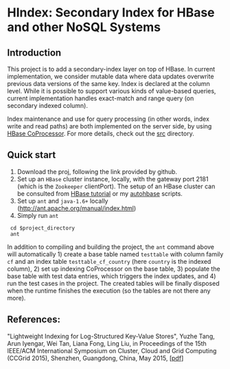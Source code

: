 HIndex: Secondary Index for HBase and other NoSQL Systems
======

Introduction
------
This project is to add a secondary-index layer on top of HBase. In current implementation, we consider mutable data where data updates overwrite previous data versions of the same key. Index is declared at the column level. While it is possible to support various kinds of value-based queries, current implementation handles exact-match and range query (on secondary indexed column).

Index maintenance and use for query processing (in other words, index write and read paths) are both implemented on the server side, by using [HBase CoProcessor](https://hbase.apache.org/apidocs/org/apache/hadoop/hbase/coprocessor/package-summary.html). For more details, check out the [src](https://github.com/tristartom/hindex/blob/master/src) directory. 
 
Quick start
------
1. Download the proj, following the link provided by github.
2. Set up an `HBase` cluster instance, locally, with the gateway port 2181 (which is the `Zookeeper` clientPort). The setup of an HBase cluster can be consulted from [HBase tutorial](http://hbase.apache.org/book/quickstart.html) or my [autohbase](http://www.cc.gatech.edu/~ytang36/software/autohbase/index.html) scripts.
3. Set up `ant` and `java-1.6+` locally (http://ant.apache.org/manual/index.html)
4. Simply run `ant` 
```
 cd $project_directory
 ant 
```
In addition to compiling and building the project, the `ant` command above will automatically 1) create a base table named `testtable` with column family `cf` and an index table `testtable_cf_country` (here `country` is the indexed column), 2) set up indexing CoProcessor on the base table, 3) populate the base table with test data entries, which triggers the index updates, and 4) run the test cases in the project. The created tables will be finally disposed when the runtime finishes the execution (so the tables are not there any more). 


References:
---

"Lightweight Indexing for Log-Structured Key-Value Stores", Yuzhe Tang, Arun Iyengar, Wei Tan, Liana Fong, Ling Liu, in Proceedings of the 15th IEEE/ACM International Symposium on Cluster, Cloud and Grid Computing (CCGrid 2015), Shenzhen, Guangdong, China, May 2015, [[pdf](http://tristartom.github.io/docs/ccgrid15.pdf)]

